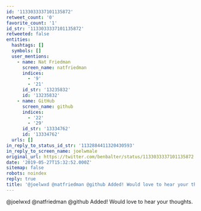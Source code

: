 ```yaml
---
id: '1133033337101135872'
retweet_count: '0'
favorite_count: '1'
id_str: '1133033337101135872'
retweeted: false
entities:
  hashtags: []
  symbols: []
  user_mentions:
    - name: Nat Friedman
      screen_name: natfriedman
      indices:
        - '9'
        - '21'
      id_str: '13235832'
      id: '13235832'
    - name: GitHub
      screen_name: github
      indices:
        - '22'
        - '29'
      id_str: '13334762'
      id: '13334762'
  urls: []
in_reply_to_status_id_str: '1132884411320430593'
in_reply_to_screen_name: joelwmale
original_url: https://twitter.com/benbalter/status/1133033337101135872
date: '2019-05-27T15:32:52.000Z'
sitemap: false
robots: noindex
reply: true
title: '@joelwxd @natfriedman @github Added! Would love to hear your thoughts.'
---
```


@joelwxd @natfriedman @github Added! Would love to hear your thoughts.